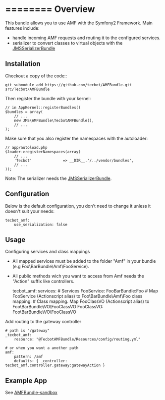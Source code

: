========
Overview
========

This bundle allows you to use AMF with the Symfony2 Framework.
Main features include:

- handle incoming AMF requests and routing it to the configured services.
- serializer to convert classes to virtual objects with the [JMSSerializerBundle][1]

Installation
------------
Checkout a copy of the code::

    git submodule add https://github.com/tecbot/AMFBundle.git src/Tecbot/AMFBundle

Then register the bundle with your kernel:

    // in AppKernel::registerBundles()
    $bundles = array(
        // ...
        new JMS\AMFBundle\TecbotAMFBundle(),
        // ...
    );

Make sure that you also register the namespaces with the autoloader:

    // app/autoload.php
    $loader->registerNamespaces(array(
        // ...
        'Tecbot'              => __DIR__.'/../vendor/bundles',
        // ...
    ));

Note: The serializer needs the [JMSSerializerBundle][1].

Configuration
-------------
Below is the default configuration, you don't need to change it unless it doesn't
suit your needs:

    tecbot_amf:
        use_serialization: false

Usage
-----

Configuring services and class mappings

- All mapped services must be added to the folder "Amf" in your bundle (e.g Foo\BarBundle\Amf\FooService).
- All public methods wich you want to access from Amf needs the "Action" suffix like controllers.

    tecbot_amf:
        services: # Services
            FooService: FooBarBundle:Foo # Map FooService (Actionscript alias) to Foo\BarBundle\Amf\Foo class
        mapping: # Class mapping. Map FooClassVO (Actionscript alias) to Foo\BarBundle\VO\FooClassVO
            FooClassVO: Foo\BarBundle\VO\FooClassVO

Add routing to the gateway controller

    # path is "/gateway"
    _tecbot_amf:
        resource: "@TecbotAMFBundle/Resources/config/routing.yml"

    # or when you want a another path
    amf:
        pattern: /amf
        defaults: { _controller: tecbot_amf.controller.gateway:gatewayAction }

Example App
-----------

See [AMFBundle-sandbox][2]

[1]: https://github.com/tecbot/JMSSerializerBundle
[2]: https://github.com/tecbot/AMFBundle-sandbox